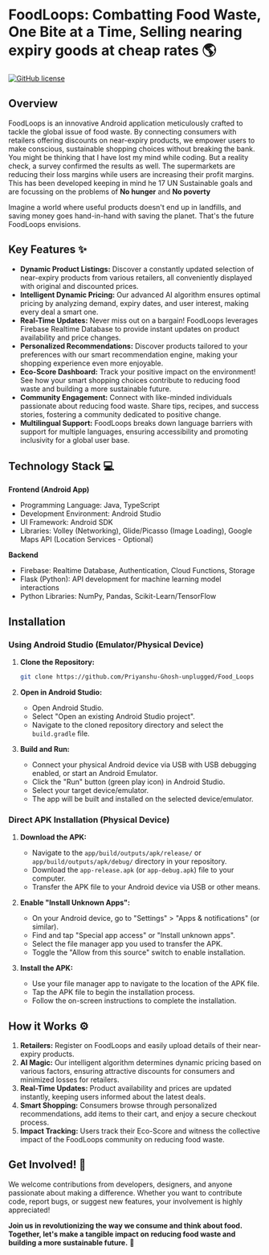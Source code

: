 # FoodLoops: Combatting Food Waste, One Bite at a Time, Selling nearing expiry goods at cheap rates 🌎

[![GitHub license](https://img.shields.io/badge/license-MIT-blue.svg)](https://opensource.org/licenses/MIT)

## Overview

FoodLoops is an innovative Android application meticulously crafted to tackle the global issue of food waste. By connecting consumers with retailers offering discounts on near-expiry products, we empower users to make conscious, sustainable shopping choices without breaking the bank. 
You might be thinking that I have lost my mind while coding. But a reality check, a survey confirmed the results as well. The supermarkets are reducing their loss margins while users are increasing their profit margins.
This has been developed keeping in mind he 17 UN Sustainable goals and are focussing on the problems of **No hunger** and **No poverty**

Imagine a world where useful products doesn't end up in landfills, and saving money goes hand-in-hand with saving the planet. That's the future FoodLoops envisions.

## Key Features ✨

- **Dynamic Product Listings:** Discover a constantly updated selection of near-expiry products from various retailers, all conveniently displayed with original and discounted prices.
- **Intelligent Dynamic Pricing:** Our advanced AI algorithm ensures optimal pricing by analyzing demand, expiry dates, and user interest, making every deal a smart one.
- **Real-Time Updates:** Never miss out on a bargain! FoodLoops leverages Firebase Realtime Database to provide instant updates on product availability and price changes.
- **Personalized Recommendations:** Discover products tailored to your preferences with our smart recommendation engine, making your shopping experience even more enjoyable.
- **Eco-Score Dashboard:** Track your positive impact on the environment! See how your smart shopping choices contribute to reducing food waste and building a more sustainable future.
- **Community Engagement:** Connect with like-minded individuals passionate about reducing food waste. Share tips, recipes, and success stories, fostering a community dedicated to positive change.
- **Multilingual Support:** FoodLoops breaks down language barriers with support for multiple languages, ensuring accessibility and promoting inclusivity for a global user base.

## Technology Stack 💻

**Frontend (Android App)**

* Programming Language: Java, TypeScript
* Development Environment: Android Studio
* UI Framework: Android SDK
* Libraries: Volley (Networking), Glide/Picasso (Image Loading), Google Maps API (Location Services - Optional)

**Backend**

* Firebase: Realtime Database, Authentication, Cloud Functions, Storage
* Flask (Python): API development for machine learning model interactions
* Python Libraries: NumPy, Pandas, Scikit-Learn/TensorFlow

## Installation

### Using Android Studio (Emulator/Physical Device)

1.  **Clone the Repository:**

    ```bash
    git clone https://github.com/Priyanshu-Ghosh-unplugged/Food_Loops
    ```

2.  **Open in Android Studio:**

    -   Open Android Studio.
    -   Select "Open an existing Android Studio project".
    -   Navigate to the cloned repository directory and select the `build.gradle` file.

3.  **Build and Run:**

    -   Connect your physical Android device via USB with USB debugging enabled, or start an Android Emulator.
    -   Click the "Run" button (green play icon) in Android Studio.
    -   Select your target device/emulator.
    -   The app will be built and installed on the selected device/emulator.

### Direct APK Installation (Physical Device)

1.  **Download the APK:**

    -   Navigate to the `app/build/outputs/apk/release/` or `app/build/outputs/apk/debug/` directory in your repository.
    -   Download the `app-release.apk` (or `app-debug.apk`) file to your computer.
    -   Transfer the APK file to your Android device via USB or other means.

2.  **Enable "Install Unknown Apps":**

    -   On your Android device, go to "Settings" > "Apps & notifications" (or similar).
    -   Find and tap "Special app access" or "Install unknown apps".
    -   Select the file manager app you used to transfer the APK.
    -   Toggle the "Allow from this source" switch to enable installation.

3.  **Install the APK:**

    -   Use your file manager app to navigate to the location of the APK file.
    -   Tap the APK file to begin the installation process.
    -   Follow the on-screen instructions to complete the installation.


## How it Works ⚙️

1. **Retailers:** Register on FoodLoops and easily upload details of their near-expiry products.
2. **AI Magic:** Our intelligent algorithm determines dynamic pricing based on various factors, ensuring attractive discounts for consumers and minimized losses for retailers.
3. **Real-Time Updates:** Product availability and prices are updated instantly, keeping users informed about the latest deals.
4. **Smart Shopping:** Consumers browse through personalized recommendations, add items to their cart, and enjoy a secure checkout process.
5. **Impact Tracking:** Users track their Eco-Score and witness the collective impact of the FoodLoops community on reducing food waste.

## Get Involved! 🤝

We welcome contributions from developers, designers, and anyone passionate about making a difference. Whether you want to contribute code, report bugs, or suggest new features, your involvement is highly appreciated!

**Join us in revolutionizing the way we consume and think about food. Together, let's make a tangible impact on reducing food waste and building a more sustainable future.** 💚
